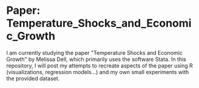 # Paper: Temperature_Shocks_and_Economic_Growth
I am currently studying the paper "Temperature Shocks and Economic Growth" by Melissa Dell, which primarily uses the software Stata. In this repository, I will post my attempts to recreate aspects of the paper using R (visualizations, regression models...) and my own small experiments with the provided dataset.
